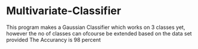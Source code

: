 # Multivariate-Classifier
This program makes a Gaussian Classifier which works on 3 classes yet, however the no of classes can ofcourse be extended based on the data set provided
The Accurancy is 98 percent
